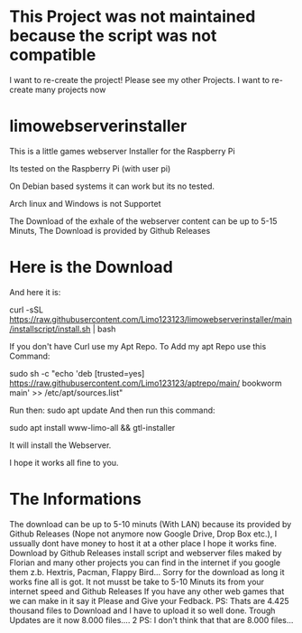 # This Project was not maintained because the script was not compatible

I want to re-create the project!
Please see my other Projects.
I want to re-create many projects now

# limowebserverinstaller
This is a little games webserver Installer for the Raspberry Pi

Its tested on the Raspberry Pi (with user pi)

On Debian based systems it can work but its no tested.

Arch linux and Windows is not Supportet

The Download of the exhale of the webserver content can be up to 5-15 Minuts, The Download is provided by Github Releases

# Here is the Download
And here it is:


curl -sSL https://raw.githubusercontent.com/Limo123123/limowebserverinstaller/main/installscript/install.sh | bash


If you don't have Curl use my Apt Repo. To Add my apt Repo use this Command:


sudo sh -c "echo 'deb [trusted=yes] https://raw.githubusercontent.com/Limo123123/aptrepo/main/ bookworm main' >> /etc/apt/sources.list"


Run then: sudo apt update 
And then run this command:


sudo apt install www-limo-all && gtl-installer


It will install the Webserver.

I hope it works all fine to you.

# The Informations
The download can be up to 5-10 minuts (With LAN) because its provided by Github Releases (Nope not anymore now Google Drive, Drop Box etc.), I ussually dont have money to host it at a other place I hope it works fine.
Download by Github Releases
install script and webserver files maked by Florian and many other projects you can find in the internet if you google them z.b. Hextris, Pacman, Flappy Bird...
Sorry for the download as long it works fine all is got. It not musst be take to 5-10 Minuts its from your internet speed and Github Releases
If you have any other web games that we can make in it say it Please and Give your Fedback.
PS: Thats are 4.425 thousand files to Download and I have to upload it so well done.
Trough Updates are it now 8.000 files....
2 PS: I don't think that that are 8.000 files...

